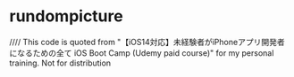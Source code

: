 # rundompicture
//// This code is quoted from "【iOS14対応】未経験者がiPhoneアプリ開発者になるための全て iOS Boot Camp (Udemy paid course)" for my personal training. Not for distribution
